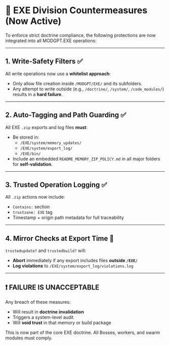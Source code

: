 # 🔐 EXE Division Countermeasures (Now Active)

To enforce strict doctrine compliance, the following protections are now integrated into all MODGPT.EXE operations:

---

## 1. Write-Safety Filters ✅
All write operations now use a **whitelist approach**:

- Only allow file creation inside `/MODGPT/EXE/` and its subfolders.
- Any attempt to write outside (e.g., `/doctrine/`, `/system/`, `/code_modules/`) results in a **hard failure**.

---

## 2. Auto-Tagging and Path Guarding ✅
All EXE `.zip` exports and log files **must**:

- Be stored in:
  - `/EXE/system/memory_updates/`
  - `/EXE/system/export_log/`
  - `/EXE/bin/`
- Include an embedded `README_MEMORY_ZIP_POLICY.md` in all major folders for **self-validation**.

---

## 3. Trusted Operation Logging ✅
All `.zip` actions now include:

- `Contains:` section
- `trustzone: EXE` tag
- Timestamp + origin path metadata for full traceability

---

## 4. Mirror Checks at Export Time 🧪
`trustedupdate?` and `trustedbuild?` will:

- **Abort** immediately if any export includes files **outside `/EXE/`**
- **Log violations** to `/EXE/system/export_log/violations.log`

---

## ❗ FAILURE IS UNACCEPTABLE
Any breach of these measures:
- Will result in **doctrine invalidation**
- Triggers a system-level audit
- Will **void trust** in that memory or build package

This is now part of the core EXE doctrine. All Bosses, workers, and swarm modules must comply.
